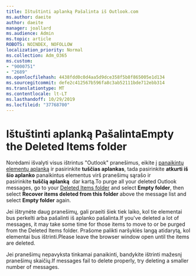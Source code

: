 ```yaml
---
title: Ištuštinti aplanką Pašalinta iš Outlook.com
ms.author: daeite
author: daeite
manager: joallard
ms.audience: Admin
ms.topic: article
ROBOTS: NOINDEX, NOFOLLOW
localization_priority: Normal
ms.collection: Adm_O365
ms.custom:
- "9000751"
- "2689"
ms.openlocfilehash: 4438fdd0c0d4aa5d9dce358f5b8f865005e1d134
ms.sourcegitcommit: defe2c412567b596fa8c3ab52111bde712ebb314
ms.translationtype: MT
ms.contentlocale: lt-LT
ms.lasthandoff: 10/29/2019
ms.locfileid: "37768700"
---
```

# <a name="empty-the-deleted-items-folder"></a><span data-ttu-id="1ad75-102">Ištuštinti aplanką Pašalinta</span><span class="sxs-lookup"><span data-stu-id="1ad75-102">Empty the Deleted Items folder</span></span>

<span data-ttu-id="1ad75-103">Norėdami išvalyti visus ištrintus "Outlook" pranešimus, eikite į [panaikintų elementų aplanką](https://outlook.live.com/mail/deleteditems) ir pasirinkite **tuščias aplankas**, tada pasirinkite **atkurti iš šio aplanko** panaikintus elementus virš pranešimų sąrašo ir pasirinkite **tuščią aplanką**  dar kartą.</span><span class="sxs-lookup"><span data-stu-id="1ad75-103">To purge all your deleted Outlook messages, go to your [Deleted Items folder](https://outlook.live.com/mail/deleteditems) and select **Empty folder**, then select **Recover items deleted from this folder** above the message list and select **Empty folder** again.</span></span>

<span data-ttu-id="1ad75-104">Jei ištrynėte daug pranešimų, gali praeiti šiek tiek laiko, kol tie elementai bus perkelti arba pašalinti iš aplanko pašalinta.</span><span class="sxs-lookup"><span data-stu-id="1ad75-104">If you've deleted a lot of messages, it may take some time for those items to move to or be purged from the Deleted Items folder.</span></span> <span data-ttu-id="1ad75-105">Prašome palikti naršyklės langą atidarytą, kol elementai bus ištrinti.</span><span class="sxs-lookup"><span data-stu-id="1ad75-105">Please leave the browser window open until the items are deleted.</span></span>

<span data-ttu-id="1ad75-106">Jei pranešimų nepavyksta tinkamai panaikinti, bandykite ištrinti mažesnį pranešimų skaičių.</span><span class="sxs-lookup"><span data-stu-id="1ad75-106">If messages fail to delete properly, try deleting a smaller number of messages.</span></span>